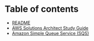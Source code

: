 # Table of contents

* [README](README.md)
* [AWS Solutions Architect Study Guide](summary.md)
* [Amazon Simple Queue Service \(SQS\)](sqs.md)

